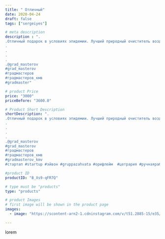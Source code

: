 ```yaml
---
title: " Отличный"
date: 2020-04-24
draft: false
tags: ["sergeiyes"]

# meta description
description : ".
.Отличный подарок в условиях эпидемии. Лучший природный очиститель воздуха.
.
.
.
.
.@grad_masterov
#grad_masterov
#градмастеров
#градмастеров_кмв
#gradmaster"

# product Price
price: "3000"
priceBefore: "3600.0"

# Product Short Description
shortDescription: ".
.Отличный подарок в условиях эпидемии. Лучший природный очиститель воздуха.
.
.
.
.
.@grad_masterov
#grad_masterov
#градмастеров
#градмастеров_кмв
#gradmasterov_kmv 
#стартап #startup #эйвон #gruppazahvata #орифлейм  #цетрария #ручнаяработа #бизнесбезвложений #резьбаподереву #живоедерево #сетевоймаркетинг #стильжизни #исландскиймох #пятигорск #КРЫМ #Севастополь #бизнес  #sergeystar #железноводск #ставрополь #антисептик #природныйантисептик #очистительвоздуха #сувенирпятигорск"

#product ID
productID: "B_Xs9-qFR7Q"

# type must be "products"
type: "products"

# product Images
# first image will be shown in the product page
images:
  - image: "https://scontent-arn2-1.cdninstagram.com/v/t51.2885-15/e35/94258075_832872337201149_4319543844304850611_n.jpg?se=7&tp=1&_nc_ht=scontent-arn2-1.cdninstagram.com&_nc_cat=109&_nc_ohc=3ZY7DQtZeDoAX-3wlOG&ccb=7-4&oh=40b1f2dda5ae3b508447365d2c02d9cd&oe=60847F0A&_nc_sid=86f79a&ig_cache_key=MjI5NDUwMDMwODM4MTE0NjgzMg%3D%3D.2-ccb7-4"

---
```

lorem
